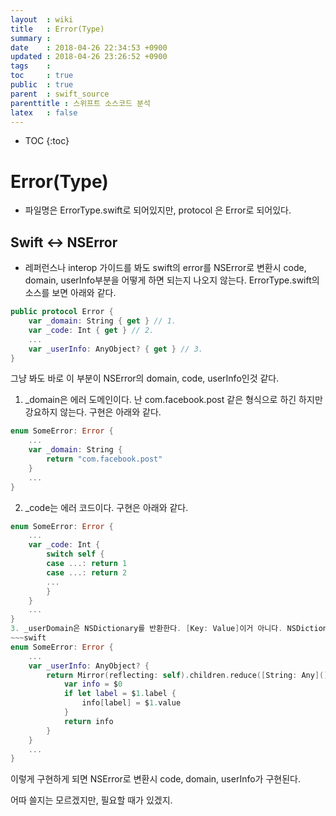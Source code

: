 ```yaml
---
layout  : wiki
title   : Error(Type)
summary : 
date    : 2018-04-26 22:34:53 +0900
updated : 2018-04-26 23:26:52 +0900
tags    : 
toc     : true
public  : true
parent  : swift_source
parenttitle : 스위프트 소스코드 분석
latex   : false
---
```

* TOC
{:toc}

# Error(Type)

- 파일명은 ErrorType.swift로 되어있지만, protocol 은 Error로 되어있다.

## Swift <-> NSError

- 레퍼런스나 interop 가이드를 봐도 swift의 error를 NSError로 변환시 code, domain, userInfo부분을 어떻게 하면 되는지 나오지 않는다. ErrorType.swift의 소스를 보면 아래와 같다.

~~~swift
public protocol Error {
    var _domain: String { get } // 1.
    var _code: Int { get } // 2.
    ...
    var _userInfo: AnyObject? { get } // 3.
}
~~~

그냥 봐도 바로 이 부분이 NSError의 domain, code, userInfo인것 같다.

1. _domain은 에러 도메인이다. 난 com.facebook.post 같은 형식으로 하긴 하지만 강요하지 않는다. 구현은 아래와 같다.
~~~swift
enum SomeError: Error {
    ...
    var _domain: String {
        return "com.facebook.post"
    }
    ...
}
~~~
2. _code는 에러 코드이다. 구현은 아래와 같다.
~~~swift
enum SomeError: Error {
    ...
    var _code: Int {
        switch self {
        case ...: return 1
        case ...: return 2
        ...
        }
    }
    ...
}
3. _userDomain은 NSDictionary를 반환한다. [Key: Value]이거 아니다. NSDictionary다. _userDomain의 타입이 Any(타입)가 아니라 AnyObject(오브젝트)라서 그렇다. 구현은 다음과 같다. 아니 나는 보통 이렇게 한다.
~~~swift
enum SomeError: Error {
    ...
    var _userInfo: AnyObject? {
        return Mirror(reflecting: self).children.reduce([String: Any]()) {
            var info = $0
            if let label = $1.label {
                info[label] = $1.value
            }
            return info
        }
    }
    ...
}
~~~

이렇게 구현하게 되면 NSError로 변환시 code, domain, userInfo가 구현된다.

어따 쓸지는 모르겠지만, 필요할 때가 있겠지.
